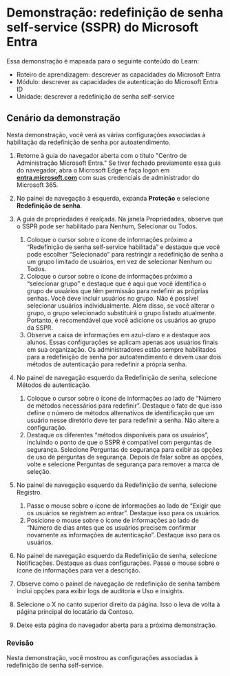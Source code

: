 <!---
---
Demonstração: Título: 'Redefinição de senha self-service (SSPR) do Microsoft Entra' Roteiro de Aprendizagem/Módulo/Unidade: 'Roteiro de Aprendizagem: descrever as capacidades do Microsoft Entra; Módulo 2: descrever as capacidades de autenticação do Microsoft Entra ID; Unidade 4: descrever a redefinição de senha self-service'
---
--->

# Demonstração: redefinição de senha self-service (SSPR) do Microsoft Entra

Essa demonstração é mapeada para o seguinte conteúdo do Learn:

- Roteiro de aprendizagem: descrever as capacidades do Microsoft Entra
- Módulo: descrever as capacidades de autenticação do Microsoft Entra ID
- Unidade: descrever a redefinição de senha self-service

## Cenário da demonstração

Nesta demonstração, você verá as várias configurações associadas à habilitação da redefinição de senha por autoatendimento.

1. Retorne à guia do navegador aberta com o título "Centro de Administração Microsoft Entra."  Se tiver fechado previamente essa guia do navegador, abra o Microsoft Edge e faça logon em **[entra.microsoft.com](https://entra.microsoft.com)** com suas credenciais de administrador do Microsoft 365.

1. No painel de navegação à esquerda, expanda **Proteção** e selecione **Redefinição de senha**.

1. A guia de propriedades é realçada.  Na janela Propriedades, observe que o SSPR pode ser habilitado para Nenhum, Selecionar ou Todos.
    1. Coloque o cursor sobre o ícone de informações próximo a “Redefinição de senha self-service habilitada” e destaque que você pode escolher “Selecionado” para restringir a redefinição de senha a um grupo limitado de usuários, em vez de selecionar Nenhum ou Todos.
    1. Coloque o cursor sobre o ícone de informações próximo a “selecionar grupo” e destaque que é aqui que você identifica o grupo de usuários que têm permissão para redefinir as próprias senhas.   Você deve incluir usuários no grupo. Não é possível selecionar usuários individualmente.  Além disso, se você alterar o grupo, o grupo selecionado substituirá o grupo listado atualmente.  Portanto, é recomendável que você adicione os usuários ao grupo da SSPR.
    1. Observe a caixa de informações em azul-claro e a destaque aos alunos. Essas configurações se aplicam apenas aos usuários finais em sua organização. Os administradores estão sempre habilitados para a redefinição de senha por autoatendimento e devem usar dois métodos de autenticação para redefinir a própria senha.

1. No painel de navegação esquerdo da Redefinição de senha, selecione Métodos de autenticação.
    1. Coloque o cursor sobre o ícone de informações ao lado de “Número de métodos necessários para redefinir”.  Destaque o fato de que isso define o número de métodos alternativos de identificação que um usuário nesse diretório deve ter para redefinir a senha.   Não altere a configuração.
    1. Destaque os diferentes “métodos disponíveis para os usuários”, incluindo o ponto de que o SSPR é compatível com perguntas de segurança. Selecione Perguntas de segurança para exibir as opções de uso de perguntas de segurança. Depois de falar sobre as opções, volte e selecione Perguntas de segurança para remover a marca de seleção.

1. No painel de navegação esquerdo da Redefinição de senha, selecione Registro.
    1. Passe o mouse sobre o ícone de informações ao lado de “Exigir que os usuários se registrem ao entrar”.   Destaque isso para os usuários.  
    1. Posicione o mouse sobre o ícone de informações ao lado de “Número de dias antes que os usuários precisem confirmar novamente as informações de autenticação”.   Destaque isso para os usuários.  

1. No painel de navegação esquerdo da Redefinição de senha, selecione Notificações.  Destaque as duas configurações. Passe o mouse sobre o ícone de informações para ver a descrição.

1. Observe como o painel de navegação de redefinição de senha também inclui opções para exibir logs de auditoria e Uso e insights.

1. Selecione o X no canto superior direito da página. Isso o leva de volta à página principal do locatário da Contoso.

1. Deixe esta página do navegador aberta para a próxima demonstração.

### Revisão

Nesta demonstração, você mostrou as configurações associadas à redefinição de senha self-service.
